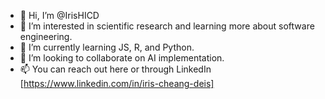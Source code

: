 - 👋 Hi, I’m @IrisHICD
- 👀 I’m interested in scientific research and learning more about software engineering.
- 🌱 I’m currently learning JS, R, and Python.
- 💞️ I’m looking to collaborate on AI implementation.
- 📫 You can reach out here or through LinkedIn [https://www.linkedin.com/in/iris-cheang-deis]

<!---
IrisHICD/IrisHICD is a ✨ special ✨ repository because its `README.md` (this file) appears on your GitHub profile.
You can click the Preview link to take a look at your changes.
--->
